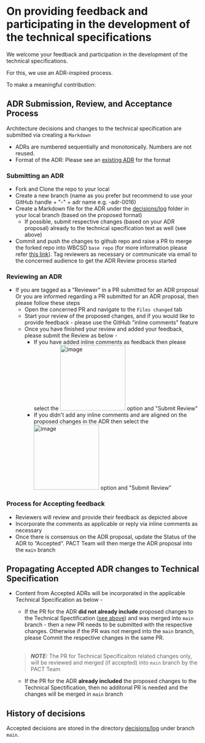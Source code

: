 # On providing feedback and participating in the development of the technical specifications

We welcome your feedback and participation in the development of the technical specifications.

For this, we use an ADR-inspired process.

To make a meaningful contribution:

## ADR Submission, Review, and Acceptance Process
Architecture decisions and changes to the technical specification are submitted via creating a ``Markdown``

- ADRs are numbered sequentially and monotonically. Numbers are not reused.
- Format of the ADR: Please see an [existing ADR](https://github.com/wbcsd/data-exchange-protocol/blob/adr-0021-auth-conformance-issues/decisions/log/0015-pagination.md) for the format

### Submitting an ADR

- Fork and Clone the repo to your local
- Create a new branch (name as you prefer but recommend to use your GitHub handle + "-" + adr name e.g. <githubhandle>-adr-0016)
- Create a Markdown file for the ADR under the [decisions/log](decisions/log/) folder in your local branch (based on the proposed format)
    -  If possible, submit respective changes (based on your ADR proposal) already to the technical specification text as well (see above)
- Commit and push the changes to github repo and raise a PR to merge the forked repo into WBCSD `base repo` (for more information please refer [this link](https://docs.github.com/en/pull-requests/collaborating-with-pull-requests/proposing-changes-to-your-work-with-pull-requests/creating-a-pull-request-from-a-fork)). Tag reviewers as necessary or communicate via email to the concerned audience to get the ADR Review process started

### Reviewing an ADR

- If you are tagged as a "Reviewer" in a PR submitted for an ADR proposal Or you are informed regarding a PR submitted for an ADR proposal, then please follow these steps
    - Open the concerned PR and navigate to the `Files changed` tab
    - Start your review of the proposed changes, and if you would like to provide feedback  - please use the GitHub "inline comments" feature
    - Once you have finished your review and added your feedback, please submit the Review as below -
        - If you have added inline comments as feedback then please select the   <img width="170" alt="image" src="https://github.com/wbcsd/data-exchange-protocol/assets/1404233/56a56487-ae01-46b1-9d63-dd8dd358afea"> option and "Submit Review"
        - If you didn't add any inline comments and are aligned on the proposed changes in the ADR then select the   <img width="170" alt="image" src="https://github.com/wbcsd/data-exchange-protocol/assets/1404233/631fb928-b960-40d2-b0b5-4e81dce8ad0b"> option and "Submit Review"

 ### Process for Accepting feedback

- Reviewers will review and provide their feedback as depicted above
- Incorporate the comments as applicable or reply via inline comments as necessary
- Once there is consensus on the ADR proposal, update the Status of the ADR to “Accepted". PACT Team will then merge the ADR proposal into the `main` branch

## Propagating Accepted ADR changes to Technical Specification
- Content from Accepted ADRs will be incorporated in the applicable Technical Specification as below -
    - If the PR for the ADR **did not already include** proposed changes to the Technical Spectification ([see above](https://github.com/wbcsd/data-exchange-protocol/edit/main/README.md#on-providing-feedback-and-participating-in-the-development-of-the-technical-specifications:~:text=If%20possible%2C%20submit%20respective%20changes%20(based%20on%20your%20ADR%20proposal)%20already%20to%20the%20technical%20specification%20text%20as%20well%20(see%20above))) and was merged into `main` branch -  then a new PR needs to be submitted with the respective changes. Otherwise if the PR was not merged into the `main` branch, please Commit the respective changes in the same PR. <br/><br/>
    > **_NOTE:_** The PR for Technical Specificaiton related changes only, will be reviewed and merged (if accepted) into `main` branch by the PACT Team

    - If the PR for the ADR **already included** the proposed changes to the Technical Spectification, then no additonal PR is needed and the changes will be merged in `main` branch



## History of decisions

Accepted decisions are stored in the directory [decisions/log](decisions/log/) under branch `main`.
